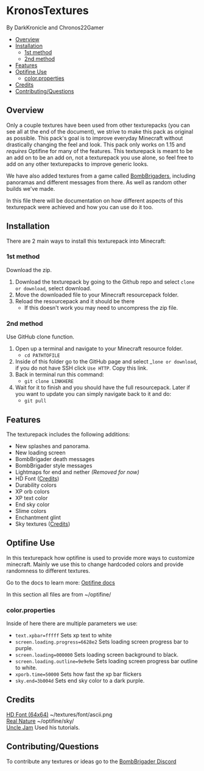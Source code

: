 # KronosTextures

By DarkKronicle and Chronos22Gamer

- [Overview](#overview)
- [Installation](#installation)
  - [1st method](#1st-method)
  - [2nd method](#2nd-method)
- [Features](#features)
- [Optifine Use](#optifine-use)
  - [color.properties](#colorproperties)
- [Credits](#credits)
- [Contributing/Questions](#contributingquestions)

## Overview

Only a couple textures have been used from other texturepacks (you can see all at the end of the document), we strive to make this pack as original as possible. This pack's goal is to improve everyday Minecraft without drastically changing the feel and look. This pack only works on 1.15 and _requires_ Optifine for many of the features. This texturepack is meant to be an add on to be an add on, not a texturepack you use alone, so feel free to add on any other texturepacks to improve generic looks.

We have also added textures from a game called [BombBrigaders](https://github.com/DarkKronicle/BombBrigaders), including panoramas and different messages from there. As well as random other builds we've made.

In this file there will be documentation on how different aspects of this texturepack were achieved and how you can use do it too.

## Installation

There are 2 main ways to install this texturepack into Minecraft:

### 1st method

Download the zip.

1. Download the texturepack by going to the Github repo and select `clone or download`, select download.
2. Move the downloaded file to your Minecraft resourcepack folder.
3. Reload the resourcepack and it should be there
    - If this doesn't work you may need to uncompress the zip file.

### 2nd method

Use GitHub clone function.

1. Open up a terminal and navigate to your Minecraft resource folder.
    - `cd PATHTOFILE`
2. Inside of this folder go to the GitHub page and select _`lone or download`, if you do not have SSH click `Use HTTP`. Copy this link.
3. Back in terminal run this command:
   - `git clone LINKHERE`
4. Wait for it to finish and you should have the full resourcepack. Later if you want to update you can simply navigate back to it and do:
   - `git pull`

## Features

The texturepack includes the following additions:

- New splashes and panorama.
- New loading screen
- BombBrigader death messages
- BombBrigader style messages
- Lightmaps for end and nether _(Removed for now)_
- HD Font ([Credits](#credits))
- Durability colors
- XP orb colors
- XP text color
- End sky color
- Slime colors
- Enchantment glint
- Sky textures ([Credits](#credits))

## Optifine Use

In this texturepack how optifine is used to provide more ways to customize minecraft. Mainly we use this to change hardcoded colors and provide randomness to different textures.

Go to the docs to learn more: [Optifine docs](https://github.com/sp614x/optifine/tree/master/OptiFineDoc/doc) 

In this section all files are from ~/optifine/

### color.properties

Inside of here there are multiple parameters we use:

- `text.xpbar=fffff` Sets xp text to white
- `screen.loading.progress=6628e2` Sets loading screen progress bar to purple.
- `screen.loading=000000` Sets loading screen background to black.
- `screen.loading.outline=9e9e9e` Sets loading screen progress bar outline to white.
- `xporb.time=50000` Sets how fast the xp bar flickers
- `sky.end=3b004d` Sets end sky color to a dark purple.

## Credits

[HD Font (64x64)](https://www.planetminecraft.com/texture_pack/hd-minecraft-font---64x---default-style) ~/textures/font/ascii.png  
[Real Nature](https://www.minecraftforum.net/forums/mapping-and-modding-java-edition/resource-packs/2416089-real-nature-resource-pack-photo-realistic-1-11-x-1) ~/optifine/sky/  
[Uncle Jam](https://www.youtube.com/channel/UCfg9squuCoQvPJt5tCWjTOg) Used his tutorials.

## Contributing/Questions

To contribute any textures or ideas go to the [BombBrigader Discord](https://discord.gg/NC6UBcy)
